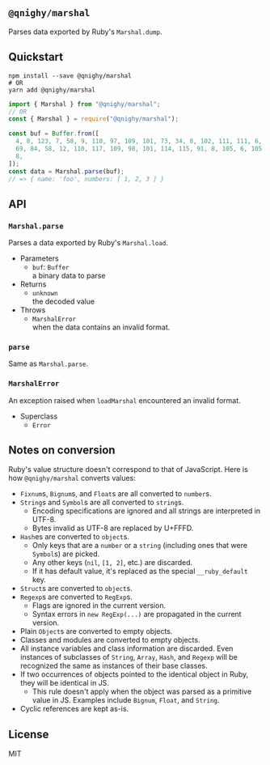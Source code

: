 ## `@qnighy/marshal`

Parses data exported by Ruby's `Marshal.dump`.

## Quickstart

```
npm install --save @qnighy/marshal
# OR
yarn add @qnighy/marshal
```

```javascript
import { Marshal } from "@qnighy/marshal";
// OR
const { Marshal } = require("@qnighy/marshal");

const buf = Buffer.from([
  4, 8, 123, 7, 58, 9, 110, 97, 109, 101, 73, 34, 8, 102, 111, 111, 6, 58, 6,
  69, 84, 58, 12, 110, 117, 109, 98, 101, 114, 115, 91, 8, 105, 6, 105, 7, 105,
  8,
]);
const data = Marshal.parse(buf);
// => { name: 'foo', numbers: [ 1, 2, 3 ] }
```

## API

### `Marshal.parse`

Parses a data exported by Ruby's `Marshal.load`.

- Parameters
  - `buf`: `Buffer` <br>
    a binary data to parse
- Returns
  - `unknown` <br>
    the decoded value
- Throws
  - `MarshalError` <br>
    when the data contains an invalid format.

### `parse`

Same as `Marshal.parse`.

### `MarshalError`

An exception raised when `loadMarshal` encountered an invalid format.

- Superclass
  - `Error`

## Notes on conversion

Ruby's value structure doesn't correspond to that of JavaScript. Here is how `@qnighy/marshal` converts values:

- `Fixnum`s, `Bignum`s, and `Float`s are all converted to `number`s.
- `String`s and `Symbol`s are all converted to `string`s.
  - Encoding specifications are ignored and all strings are interpreted in UTF-8.
  - Bytes invalid as UTF-8 are replaced by U+FFFD.
- `Hash`es are converted to `object`s.
  - Only keys that are a `number` or a `string` (including ones that were `Symbol`s) are picked.
  - Any other keys (`nil`, `[1, 2]`, etc.) are discarded.
  - If it has default value, it's replaced as the special `__ruby_default` key.
- `Struct`s are converted to `object`s.
- `Regexp`s are converted to `RegExp`s.
  - Flags are ignored in the current version.
  - Syntax errors in `new RegExp(...)` are propagated in the current version.
- Plain `Object`s are converted to empty objects.
- Classes and modules are converted to empty objects.
- All instance variables and class information are discarded.
  Even instances of subclasses of `String`, `Array`, `Hash`, and `Regexp` will be
  recognized the same as instances of their base classes.
- If two occurrences of objects pointed to the identical object in Ruby, they will be identical in JS.
  - This rule doesn't apply when the object was parsed as a primitive value in JS.
    Examples include `Bignum`, `Float`, and `String`.
- Cyclic references are kept as-is.

## License

MIT
